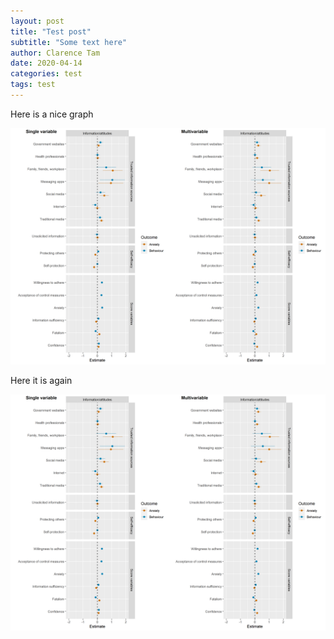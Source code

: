 ```yaml
---
layout: post
title: "Test post"
subtitle: "Some text here"
author: Clarence Tam
date: 2020-04-14
categories: test
tags: test
---
```


Here is a nice graph

![graph caption](/assets/fb_italy_w1_combined_forest.png)

Here it is again

![graph caption](/assets/2020-04-13-testpost/fb_italy_w1_combined_forest.png)
